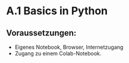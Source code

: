 # A.1 Basics in Python

## Voraussetzungen:&#x20;

* Eigenes Notebook, Browser, Internetzugang
* Zugang zu einem Colab-Notebook.
